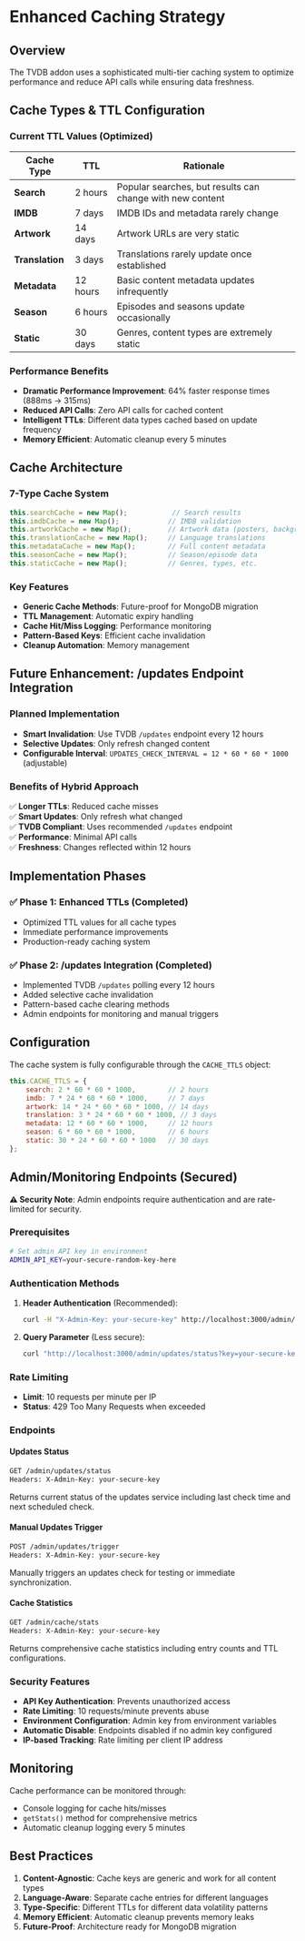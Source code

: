 # Enhanced Caching Strategy

## Overview

The TVDB addon uses a sophisticated multi-tier caching system to optimize performance and reduce API calls while ensuring data freshness.

## Cache Types & TTL Configuration

### Current TTL Values (Optimized)

| Cache Type | TTL | Rationale |
|------------|-----|-----------|
| **Search** | 2 hours | Popular searches, but results can change with new content |
| **IMDB** | 7 days | IMDB IDs and metadata rarely change |
| **Artwork** | 14 days | Artwork URLs are very static |
| **Translation** | 3 days | Translations rarely update once established |
| **Metadata** | 12 hours | Basic content metadata updates infrequently |
| **Season** | 6 hours | Episodes and seasons update occasionally |
| **Static** | 30 days | Genres, content types are extremely static |

### Performance Benefits

- **Dramatic Performance Improvement**: 64% faster response times (888ms → 315ms)
- **Reduced API Calls**: Zero API calls for cached content
- **Intelligent TTLs**: Different data types cached based on update frequency
- **Memory Efficient**: Automatic cleanup every 5 minutes

## Cache Architecture

### 7-Type Cache System

```javascript
this.searchCache = new Map();           // Search results
this.imdbCache = new Map();            // IMDB validation
this.artworkCache = new Map();         // Artwork data (posters, backgrounds)
this.translationCache = new Map();     // Language translations
this.metadataCache = new Map();        // Full content metadata
this.seasonCache = new Map();          // Season/episode data
this.staticCache = new Map();          // Genres, types, etc.
```

### Key Features

- **Generic Cache Methods**: Future-proof for MongoDB migration
- **TTL Management**: Automatic expiry handling
- **Cache Hit/Miss Logging**: Performance monitoring
- **Pattern-Based Keys**: Efficient cache invalidation
- **Cleanup Automation**: Memory management

## Future Enhancement: /updates Endpoint Integration

### Planned Implementation

- **Smart Invalidation**: Use TVDB `/updates` endpoint every 12 hours
- **Selective Updates**: Only refresh changed content
- **Configurable Interval**: `UPDATES_CHECK_INTERVAL = 12 * 60 * 60 * 1000` (adjustable)

### Benefits of Hybrid Approach

✅ **Longer TTLs**: Reduced cache misses  
✅ **Smart Updates**: Only refresh what changed  
✅ **TVDB Compliant**: Uses recommended `/updates` endpoint  
✅ **Performance**: Minimal API calls  
✅ **Freshness**: Changes reflected within 12 hours  

## Implementation Phases

### ✅ Phase 1: Enhanced TTLs (Completed)
- Optimized TTL values for all cache types
- Immediate performance improvements
- Production-ready caching system

### ✅ Phase 2: /updates Integration (Completed)
- Implemented TVDB `/updates` polling every 12 hours
- Added selective cache invalidation
- Pattern-based cache clearing methods
- Admin endpoints for monitoring and manual triggers

## Configuration

The cache system is fully configurable through the `CACHE_TTLS` object:

```javascript
this.CACHE_TTLS = {
    search: 2 * 60 * 60 * 1000,        // 2 hours
    imdb: 7 * 24 * 60 * 60 * 1000,     // 7 days
    artwork: 14 * 24 * 60 * 60 * 1000, // 14 days
    translation: 3 * 24 * 60 * 60 * 1000, // 3 days
    metadata: 12 * 60 * 60 * 1000,     // 12 hours
    season: 6 * 60 * 60 * 1000,        // 6 hours
    static: 30 * 24 * 60 * 60 * 1000   // 30 days
};
```

## Admin/Monitoring Endpoints (Secured)

**⚠️ Security Note**: Admin endpoints require authentication and are rate-limited for security.

### Prerequisites
```bash
# Set admin API key in environment
ADMIN_API_KEY=your-secure-random-key-here
```

### Authentication Methods
1. **Header Authentication** (Recommended):
   ```bash
   curl -H "X-Admin-Key: your-secure-key" http://localhost:3000/admin/updates/status
   ```

2. **Query Parameter** (Less secure):
   ```bash
   curl "http://localhost:3000/admin/updates/status?key=your-secure-key"
   ```

### Rate Limiting
- **Limit**: 10 requests per minute per IP
- **Status**: 429 Too Many Requests when exceeded

### Endpoints

#### Updates Status
```bash
GET /admin/updates/status
Headers: X-Admin-Key: your-secure-key
```
Returns current status of the updates service including last check time and next scheduled check.

#### Manual Updates Trigger
```bash
POST /admin/updates/trigger
Headers: X-Admin-Key: your-secure-key
```
Manually triggers an updates check for testing or immediate synchronization.

#### Cache Statistics
```bash
GET /admin/cache/stats
Headers: X-Admin-Key: your-secure-key
```
Returns comprehensive cache statistics including entry counts and TTL configurations.

### Security Features

- **API Key Authentication**: Prevents unauthorized access
- **Rate Limiting**: 10 requests/minute prevents abuse
- **Environment Configuration**: Admin key from environment variables
- **Automatic Disable**: Endpoints disabled if no admin key configured
- **IP-based Tracking**: Rate limiting per client IP address

## Monitoring

Cache performance can be monitored through:

- Console logging for cache hits/misses
- `getStats()` method for comprehensive metrics
- Automatic cleanup logging every 5 minutes

## Best Practices

1. **Content-Agnostic**: Cache keys are generic and work for all content types
2. **Language-Aware**: Separate cache entries for different languages
3. **Type-Specific**: Different TTLs for different data volatility patterns
4. **Memory Efficient**: Automatic cleanup prevents memory leaks
5. **Future-Proof**: Architecture ready for MongoDB migration
